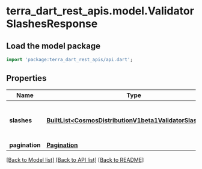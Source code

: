 # terra_dart_rest_apis.model.ValidatorSlashesResponse

## Load the model package
```dart
import 'package:terra_dart_rest_apis/api.dart';
```

## Properties
Name | Type | Description | Notes
------------ | ------------- | ------------- | -------------
**slashes** | [**BuiltList&lt;CosmosDistributionV1beta1ValidatorSlashEvent&gt;**](CosmosDistributionV1beta1ValidatorSlashEvent.md) | slashes defines the slashes the validator received. | [optional] 
**pagination** | [**Pagination**](Pagination.md) |  | [optional] 

[[Back to Model list]](../README.md#documentation-for-models) [[Back to API list]](../README.md#documentation-for-api-endpoints) [[Back to README]](../README.md)



